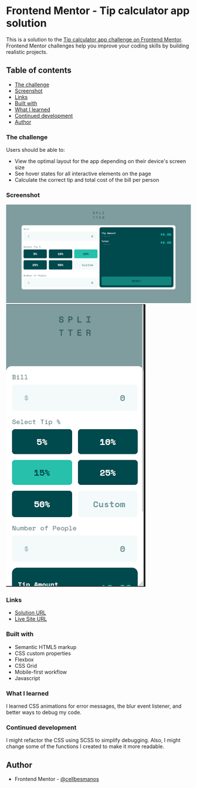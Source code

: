 # Frontend Mentor - Tip calculator app solution

This is a solution to the [Tip calculator app challenge on Frontend Mentor](https://www.frontendmentor.io/challenges/tip-calculator-app-ugJNGbJUX). Frontend Mentor challenges help you improve your coding skills by building realistic projects.

## Table of contents

- [The challenge](#the-challenge)
- [Screenshot](#screenshot)
- [Links](#links)
- [Built with](#built-with)
- [What I learned](#what-i-learned)
- [Continued development](#continued-development)
- [Author](#author)

### The challenge

Users should be able to:

- View the optimal layout for the app depending on their device's screen size
- See hover states for all interactive elements on the page
- Calculate the correct tip and total cost of the bill per person

### Screenshot

![Desktop View](/assets/screenshots/screenshot--desktop.png)
![Mobile View](/assets/screenshots/screenshot--mobile.png)

### Links

- [Solution URL](https://github.com/cellbesmanos/fm-tip-calculator)
- [Live Site URL](https://awesome-ride-8f7c45.netlify.app)

### Built with

- Semantic HTML5 markup
- CSS custom properties
- Flexbox
- CSS Grid
- Mobile-first workflow
- Javascript

### What I learned

I learned CSS animations for error messages, the blur event listener, and
better ways to debug my code.

### Continued development

I might refactor the CSS using SCSS to simplify debugging. Also, I might change some
of the functions I created to make it more readable.

## Author

- Frontend Mentor - [@cellbesmanos](https://www.frontendmentor.io/profile/cellbesmanos)

